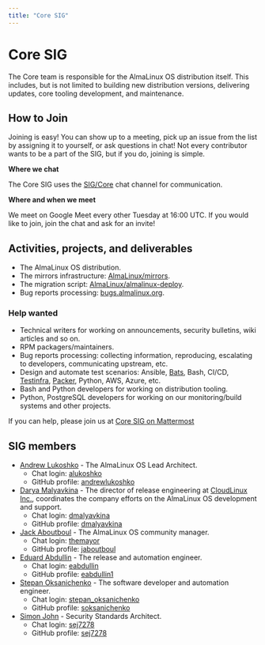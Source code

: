 ```yaml
---
title: "Core SIG"
---
```


# Core SIG

The Core team is responsible for the AlmaLinux OS distribution itself. This includes, but is not limited to building new distribution versions, delivering updates, core tooling development, and maintenance.

## How to Join

Joining is easy! You can show up to a meeting, pick up an issue from the list by assigning it to yourself, or ask questions in chat! Not every contributor wants to be a part of the SIG, but if you do, joining is simple.

**Where we chat**

The Core SIG uses the [SIG/Core](https://chat.almalinux.org/almalinux/channels/sigcore) chat channel for communication.

**Where and when we meet**

We meet on Google Meet every other Tuesday at 16:00 UTC. If you would like to join, join the chat and ask for an invite!

## Activities, projects, and deliverables

- The AlmaLinux OS distribution.
- The mirrors infrastructure: [AlmaLinux/mirrors](https://github.com/AlmaLinux/mirrors).
- The migration script: [AlmaLinux/almalinux-deploy](https://github.com/AlmaLinux/almalinux-deploy/).
- Bug reports processing: [bugs.almalinux.org](https://bugs.almalinux.org/).

### Help wanted

- Technical writers for working on announcements, security bulletins, wiki
  articles and so on.
- RPM packagers/maintainers.
- Bug reports processing: collecting information, reproducing, escalating to
  developers, communicating upstream, etc.
- Design and automate test scenarios: Ansible, [Bats](https://github.com/bats-core/bats-core),
  Bash, CI/CD, [Testinfra](https://testinfra.readthedocs.io/en/latest/),
  [Packer](https://packer.io/), Python, AWS, Azure, etc.
- Bash and Python developers for working on distribution tooling.
- Python, PostgreSQL developers for working on our monitoring/build systems
  and other projects.

If you can help, please join us at [Core SIG on Mattermost](https://chat.almalinux.org/almalinux/channels/sigcore)

## SIG members

- [Andrew Lukoshko](mailto:alukoshko@almalinux.org) - The AlmaLinux OS Lead Architect.
  - Chat login: [alukoshko](https://chat.almalinux.org/almalinux/messages/@alukoshko)
  - GitHub profile: [andrewlukoshko](https://github.com/andrewlukoshko)
- [Darya Malyavkina](mailto:dmalyavkina@almalinux.org) - The director of release engineering at [CloudLinux Inc.](https://cloudlinux.com/), coordinates the company efforts on the AlmaLinux OS development and support.
  - Chat login: [dmalyavkina](https://chat.almalinux.org/almalinux/messages/@dmalyavkina)
  - GitHub profile: [dmalyavkina](https://github.com/dmalyavkina)
- [Jack Aboutboul](mailto:jack@almalinux.org) - The AlmaLinux OS community manager.
  - Chat login: [themayor](https://chat.almalinux.org/almalinux/messages/@themayor)
  - GitHub profile: [jaboutboul](https://github.com/jaboutboul)
- [Eduard Abdullin](mailto:eabdullin@almalinux.org) - The release and automation engineer.
  - Chat login: [eabdullin](https://chat.almalinux.org/almalinux/messages/@eabdullin)
  - GitHub profile: [eabdullin1](https://github.com/eabdullin1)
- [Stepan Oksanichenko](mailto:soksanichenko@cloudlinux.com) - The software developer and automation engineer.
  - Chat login: [stepan_oksanichenko](https://chat.almalinux.org/almalinux/messages/@stepan_oksanichenko)
  - GitHub profile: [soksanichenko](https://github.com/soksanichenko)
- [Simon John](mailto:sjohn@almalinux.org) - Security Standards Architect.
  - Chat login: [sej7278](https://chat.almalinux.org/almalinux/messages/@sej7278)
  - GitHub profile: [sej7278](https://github.com/sej7278)
